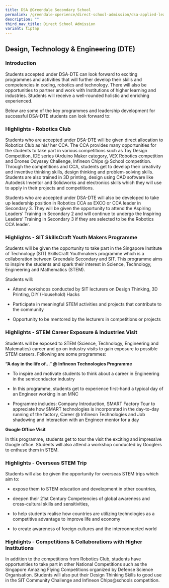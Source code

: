 ```yaml
---
title: DSA @Greendale Secondary School
permalink: /greendale-xperience/direct-school-admission/dsa-applied-learning-programme/
description: ""
third_nav_title: Direct School Admission
variant: tiptap
---
```

<h2>Design, Technology &amp; Engineering (DTE)</h2>
<h3>Introduction</h3>
<p>Students accepted under DSA-DTE can look forward to exciting programmes
and activities that will further develop their skills and competencies
in coding, robotics and technology. There will also be opportunities to
partner and work with Institutions of higher learning and industries. Students
will receive a well-rounded holistic and enriching experienced.</p>
<p>Below are some of the key programmes and leadership development for successful
DSA-DTE students can look forward to:</p>
<h3>Highlights - <strong>Robotics Club</strong></h3>
<p>Students who are accepted under DSA-DTE will be given direct allocation
to Robotics Club as his/ her CCA. The CCA provides many opportunities for
the students to take part in various competitions such as Toy Design Competition,
IDE series (Arduino Maker category, VEX Robotics competition and Drones
Odyssey Challenge, Infineon Chips @ School competition. Through the competitions
and CCA, students get to develop their creativity and inventive thinking
skills, design thinking and problem-solving skills. Students are also trained
in 3D printing, design using CAD software like Autodesk Inventor and Solidworks
and electronics skills which they will use to apply in their projects and
competitions.</p>
<p>Students who are accepted under DSA-DTE will also be developed to take
up leadership position in Robotics CCA as EXCO or CCA leader in Secondary
3. They will be given the opportunity to attend the Aspiring Leaders’ Training
in Secondary 2 and will continue to undergo the Inspiring Leaders’ Training
in Secondary 3 if they are selected to be the Robotics CCA leader.</p>
<h3>Highlights - <strong>SIT SkillsCraft Youth Makers Programme</strong></h3>
<p>Students will be given the opportunity to take part in the Singapore Institute
of Technology (SIT) SkillsCraft Youthmakers programme which is a collaboration
between Greendale Secondary and SIT. This programme aims to inspire the
students and spark their interest in Science, Technology, Engineering and
Mathematics (STEM).</p>
<p>Students will:</p>
<ul data-tight="true" class="tight">
<li>
<p>Attend workshops conducted by SIT lecturers on Design Thinking, 3D Printing,
DIY (Household) Hacks</p>
</li>
<li>
<p>Participate in meaningful STEM activities and projects that contribute
to the community</p>
</li>
<li>
<p>Opportunity to be mentored by the lecturers in competitions or projects</p>
</li>
</ul>
<h3>Highlights - <strong>STEM Career Exposure &amp; Industries Visit</strong></h3>
<p>Students will be exposed to STEM (Science, Technology, Engineering and
Matematics) career and go on industry visits to gain exposure to possible
STEM careers. Following are some programmes:</p>
<p><strong>“A day in the life of…” @ Infineon Technologies Programme</strong>
</p>
<ul data-tight="true" class="tight">
<li>
<p>To inspire and motivate students to think about a career in Engineering
in the semiconductor industry</p>
</li>
<li>
<p>In this programme, students get to experience first-hand a typical day
of an Engineer working in an MNC</p>
</li>
<li>
<p>Programme includes: Company Introduction, SMART Factory Tour to appreciate
how SMART technologies is incorporated in the day-to-day running of the
factory, Career @ Infineon Technologies and Job shadowing and interaction
with an Engineer mentor for a day</p>
</li>
</ul>
<p><strong>Google Office Visit</strong>
</p>
<p>In this programme, students get to tour the visit the exciting and impressive
Google office. Students will also attend a workshop conducted by Googlers
to enthuse them in STEM.</p>
<h3>Highlights - <strong>Overseas STEM Trip</strong></h3>
<p>Students will also be given the opportunity for overseas STEM trips which
aim to:</p>
<ul data-tight="true" class="tight">
<li>
<p>expose them to STEM education and development in other countries,</p>
</li>
<li>
<p>deepen their 21st&nbsp;Century Competencies of global awareness and cross-cultural
skills and sensitivities,</p>
</li>
<li>
<p>to help students realise how countries are utilizing technologies as a
competitive advantage to improve life and economy</p>
</li>
<li>
<p>to create awareness of foreign cultures and the interconnected world</p>
</li>
</ul>
<h3>Highlights - <strong>Competitions &amp; Collaborations with Higher Institutions</strong></h3>
<p>In addition to the competitions from Robotics Club, students have opportunities
to take part in other National Competitions such as the Singapore Amazing
Flying Competitions organized by Defense Science Organisation. Students
will also put their Design Thinking Skills to good use in the SIT Community
Challenge and Infineon Chips@schools competition.</p>
